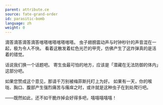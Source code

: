 ```yaml
---
parent: attribute.ce
source: fate-grand-order
id: parasitic-bomb
language: zh
weight: 0
---
```


滴答滴答滴答滴答喀嗒喀嗒喀嗒喀嗒。
虫子翅膀震动声与时钟秒针的声音混在一起，极为令人不快。
看着这散发着虹色光芒的甲壳，仿佛产生了这炸弹真的是活着的错觉。

话说我们换一个话题吧。
寄生虫最可怕的地方，应该是「潜藏在无法防御的体内」这部分吧。

如果您赞成这个意见，那请千万别被梅菲斯托盯上为好。
如果有一天，你的喉咙、胸口、腹部产生强烈痛苦与瘙痒之时，或许就是这种虫子在到处爬行吧。

——既然如此，还不如干脆炸掉会好得多吧，嘻嘻嘻嘻嘻！
